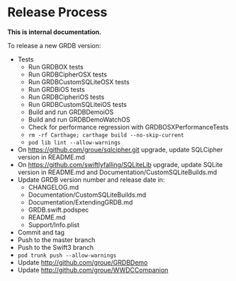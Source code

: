 Release Process
===============

**This is internal documentation.**

To release a new GRDB version:

- Tests
    - Run GRDBOX tests
    - Run GRDBCipherOSX tests
    - Run GRDBCustomSQLiteOSX tests
    - Run GRDBiOS tests
    - Run GRDBCipheriOS tests
    - Run GRDBCustomSQLiteiOS tests
    - Build and run GRDBDemoiOS
    - Build and run GRDBDemoWatchOS
    - Check for performance regression with GRDBOSXPerformanceTests
    - `rm -rf Carthage; carthage build --no-skip-current`
    - `pod lib lint --allow-warnings`
- On https://github.com/groue/sqlcipher.git upgrade, update SQLCipher version in README.md
- On https://github.com/swiftlyfalling/SQLiteLib upgrade, update SQLite version in README.md and Documentation/CustomSQLiteBuilds.md
- Update GRDB version number and release date in:
    - CHANGELOG.md
    - Documentation/CustomSQLiteBuilds.md
    - Documentation/ExtendingGRDB.md
    - GRDB.swift.podspec
    - README.md
    - Support/Info.plist
- Commit and tag
- Push to the master branch
- Push to the Swift3 branch
- `pod trunk push --allow-warnings`
- Update http://github.com/groue/GRDBDemo
- Update http://github.com/groue/WWDCCompanion
